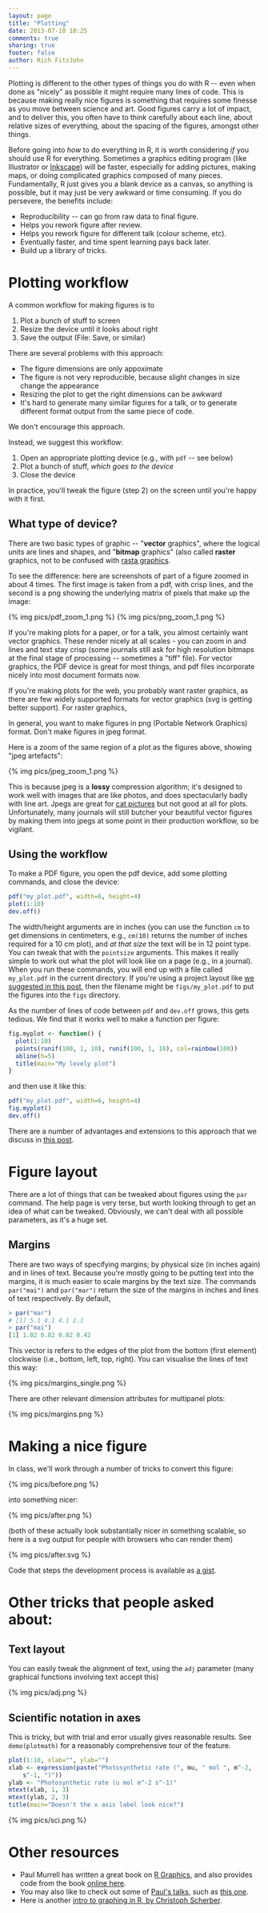 ```yaml
---
layout: page
title: "Plotting"
date: 2013-07-10 10:25
comments: true
sharing: true
footer: false
author: Rich FitzJohn
---
```


Plotting is different to the other types of things you do with R --
even when done as "nicely" as possible it might require many lines of
code.  This is because making really nice figures is something that
requires some finesse as you move between science and art.  Good
figures carry a lot of impact, and to deliver this, you often have to
think carefully about each line, about relative sizes of everything,
about the spacing of the figures, amongst other things.

Before going into *how* to do everything in R, it is worth considering
*if* you should use R for everything.  Sometimes a graphics editing
program (like Illustrator or [Inkscape](http://inkscape.org)) will be
faster, especially for adding pictures, making maps, or doing
complicated graphics composed of many pieces.  Fundamentally, R just
gives you a blank device as a canvas, so anything is possible, but it
may just be very awkward or time consuming.  If you do persevere, the
benefits include:

* Reproducibility -- can go from raw data to final figure.
* Helps you rework figure after review.
* Helps you rework figure for different talk (colour scheme, etc).
* Eventually faster, and time spent learning pays back later.
* Build up a library of tricks.

# Plotting workflow

A common workflow for making figures is to

1. Plot a bunch of stuff to screen
2. Resize the device until it looks about right
3. Save the output (File: Save, or similar)

There are several problems with this approach:

* The figure dimensions are only appoximate
* The figure is not very reproducible, because slight changes in size
  change the appearance
* Resizing the plot to get the right dimensions can be awkward
* It's hard to generate many similar figures for a talk, or to
  generate different format output from the same piece of code.

We don't encourage this approach.

Instead, we suggest this workflow:

1. Open an appropriate plotting device (e.g., with `pdf` -- see
   below)
2. Plot a bunch of stuff, *which goes to the device*
3. Close the device

In practice, you'll tweak the figure (step 2) on the screen until
you're happy with it first.

## What type of device?

There are two basic types of graphic -- "**vector** graphics", where
the logical units are lines and shapes, and "**bitmap** graphics"
(also called **raster** graphics, not to be confused with
[rasta graphics](https://twitter.com/phylorich/status/354761374687186944/photo/1).

To see the difference: here are screenshots of part of a figure zoomed
in about 4 times.  The first image is taken from a pdf, with crisp
lines, and the second is a png showing the underlying matrix of pixels
that make up the image:

{% img pics/pdf_zoom_1.png %}
{% img pics/png_zoom_1.png %}

If you're making plots for a paper, or for a talk, you almost
certainly want vector graphics.  These render nicely at all scales -
you can zoom in and lines and text stay crisp (some journals still ask
for high resolution bitmaps at the final stage of processing --
sometimes a "tiff" file).  For vector graphics, the PDF device is
great for most things, and pdf files incorporate nicely into most
document formats now.

If you're making plots for the web, you probably want raster graphics,
as there are few widely supported formats for vector graphics (svg is
getting better support).  For raster graphics,

In general, you want to make figures in png
(Portable Network Graphics) format.  Don't make figures in jpeg
format.

Here is a zoom of the same region of a plot as the figures above,
showing "jpeg artefacts":

{% img pics/jpeg_zoom_1.png %}

This is because jpeg is a **lossy** compression algorithm; it's
designed to work well with images that are like photos, and does
spectacularly badly with line art.  Jpegs are great for
[cat pictures](http://emergency-kittens.tumblr.com/) but not good at
all for plots.  Unfortunately, many journals will still butcher your
beautiful vector figures by making them into jpegs at some point in
their production workflow, so be vigilant.

## Using the workflow

To make a PDF figure, you open the pdf device, add some plotting
commands, and close the device:

```r
pdf("my_plot.pdf", width=6, height=4)
plot(1:10)
dev.off()
```

The width/height arguments are in inches (you can use the function
`cm` to get dimensions in centimeters, e.g., `cm(10)` returns the
number of inches required for a 10 cm plot), and *at that size* the
text will be in 12 point type.  You can tweak that with the
`pointsize` arguments.  This makes it really simple to work out what
the plot will look like on a page (e.g., in a journal).  When you run
these commands, you will end up with a file called `my_plot.pdf` in
the current directory.  If you're using a project layout like
[we suggested in this post](/blog/2013-04-05-projects/),
then the filename might be `figs/my_plot.pdf` to put the figures into
the `figs` directory.

As the number of lines of code between `pdf` and `dev.off` grows, this
gets tedious.  We find that it works well to make a function per
figure:

```r
fig.myplot <- function() {
  plot(1:10)
  points(runif(100, 1, 10), runif(100, 1, 10), col=rainbow(100))
  abline(h=5)
  title(main="My lovely plot")
}
```

and then use it like this:

```r
pdf("my_plot.pdf", width=6, height=4)
fig.myplot()
dev.off()
```

There are a number of advantages and extensions to this approach that
we discuss in [this post](/blog/2013-07-09-figure-functions/).

# Figure layout

There are a lot of things that can be tweaked about figures using the
`par` command.  The help page is very terse, but worth looking through
to get an idea of what can be tweaked.  Obviously, we can't deal with
all possible parameters, as it's a huge set.

## Margins

There are two ways of specifying margins; by physical size (in inches
again) and in lines of text.  Because you're mostly going to be
putting text into the margins, it is much easier to scale margins by
the text size.  The commands `par("mai")` and `par("mar")`
return the size of the margins in inches and lines of text
respectively.  By default,

```r
> par("mar")
# [1] 5.1 4.1 4.1 2.1
> par("mai")
[1] 1.02 0.82 0.82 0.42
```

This vector is refers to the edges of the plot from the bottom (first
element) clockwise (i.e., bottom, left, top, right).  You can
visualise the lines of text this way:

{% img pics/margins_single.png %}

There are other relevant dimension attributes for multipanel plots:

{% img pics/margins.png %}

# Making a nice figure

In class, we'll work through a number of tricks to convert this
figure:

{% img pics/before.png %}

into something nicer:

{% img pics/after.png %}

(both of these actually look substantially nicer in something
scalable, so here is a svg output for people with browsers who can
render them)

{% img pics/after.svg %}

Code that steps the development process is available as
[a gist](https://gist.github.com/richfitz/5963583).

# Other tricks that people asked about:

## Text layout

You can easily tweak the alignment of text, using the `adj` parameter
(many graphical functions involving text accept this)

{% img pics/adj.png %}

## Scientific notation in axes

This is tricky, but with trial and error usually gives reasonable
results.  See `demo(plotmath)` for a reasonably comprehensive tour of
the feature.

```r
plot(1:10, xlab="", ylab="")
xlab <- expression(paste("Photosynthetic rate (", mu, " mol ", m^-2,
    s^-1, ")"))
ylab <- "Photosynthetic rate (u mol m^-2 s^-1)"
mtext(xlab, 1, 3)
mtext(ylab, 2, 3)
title(main="Doesn't the x axis label look nice?")
```

{% img pics/sci.png %}

# Other resources

* Paul Murrell has written a great book on [R Graphics](http://www.amazon.com/Graphics-Second-Edition-Chapman-Series/dp/1439831769), and also provides code from the book [online here](https://www.stat.auckland.ac.nz/~paul/RG2e/).
* You may also like to check out some of [Paul's talks](https://www.stat.auckland.ac.nz/~paul/Talks/), such as [this one](https://www.stat.auckland.ac.nz/~paul/Talks/Rgraphics.pdf).
* Here is another [intro to graphing in R, by Christoph Scherber](http://wwwuser.gwdg.de/~cscherb1/content/Statistics%20Course%20files/R%20Graphics.pdf).


